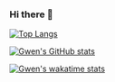 ### Hi there 👋

<!--
**usergwen/usergwen** is a ✨ _special_ ✨ repository because its `README.md` (this file) appears on your GitHub profile.

Here are some ideas to get you started:

- 🔭 I’m currently working on ...
- 🌱 I’m currently learning ...
- 👯 I’m looking to collaborate on ...
- 🤔 I’m looking for help with ...
- 💬 Ask me about ...
- 📫 How to reach me: ...
- 😄 Pronouns: ...
- ⚡ Fun fact: ...
-->

<!--
- Github Stats Card
-->
[![Top Langs](https://github-readme-stats.vercel.app/api/top-langs/?username=usergwen&hide=javascript,html,css)](https://github.com/anuraghazra/github-readme-stats)

[![Gwen's GitHub stats](https://github-readme-stats.vercel.app/api?username=usergwen&show_icons=true&hide=stars,commits,prs,issues,contribs)](https://github.com/anuraghazra/github-readme-stats)

[![Gwen's wakatime stats](https://github-readme-stats.vercel.app/api/wakatime?username=usergwen)](https://github.com/anuraghazra/github-readme-stats)


